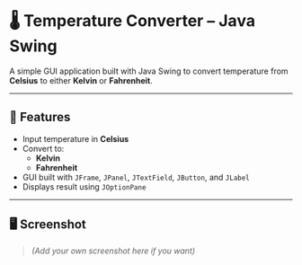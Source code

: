# 🌡️ Temperature Converter – Java Swing

A simple GUI application built with Java Swing to convert temperature from **Celsius** to either **Kelvin** or **Fahrenheit**.

---

## 🧾 Features

- Input temperature in **Celsius**
- Convert to:
  - **Kelvin**
  - **Fahrenheit**
- GUI built with `JFrame`, `JPanel`, `JTextField`, `JButton`, and `JLabel`
- Displays result using `JOptionPane`

---

## 🖥️ Screenshot

> *(Add your own screenshot here if you want)*
